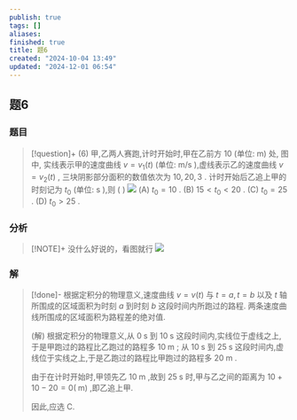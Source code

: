 ```yaml
---
publish: true
tags: []
aliases: 
finished: true
title: 题6
created: "2024-10-04 13:49"
updated: "2024-12-01 06:54"
---
```

## 题6
### 题目
> [!question]+
> (6) 甲,乙两人赛跑,计时开始时,甲在乙前方 10 (单位: m) 处, 图中, 实线表示甲的速度曲线 $v = {v}_{1}( t)$ (单位: $\mathrm{m}/\mathrm{s}$ ),虚线表示乙的速度曲线 $v = {v}_{2}( t)$ , 三块阴影部分面积的数值依次为 ${10},{20},3$ . 计时开始后乙追上甲的时刻记为 ${t}_{0}$ (单位: $\mathrm{s}$ ),则 ( )
> ![](https://img.hwenyi.live/202409302017952.webp)
> (A) ${t}_{0} = {10}$ .
> (B) ${15} < {t}_{0} < {20}$ .
> (C) ${t}_{0} = {25}$ .
> (D) ${t}_{0} > {25}$ .
### 分析
> [!NOTE]+
> 没什么好说的，看图就行
> ![](https://img.hwenyi.live/202411301311672.webp)
### 解
> [!done]-
> 根据定积分的物理意义,速度曲线 $v = v( t)$ 与 $t = a, t = b$ 以及 $t$ 轴所围成的区域面积为时刻 $a$ 到时刻 $b$ 这段时间内所跑过的路程. 两条速度曲线所围成的区域面积为路程差的绝对值.
> 
> (解) 根据定积分的物理意义,从 $0\mathrm{\;s}$ 到 ${10}\mathrm{\;s}$ 这段时间内,实线位于虚线之上,于是甲跑过的路程比乙跑过的路程多 ${10}\mathrm{\;m}$ ; 从 ${10}\mathrm{\;s}$ 到 ${25}\mathrm{\;s}$ 这段时间内,虚线位于实线之上,于是乙跑过的路程比甲跑过的路程多 ${20}\mathrm{\;m}$ .
> 
> 由于在计时开始时,甲领先乙 ${10}\mathrm{\;m}$ ,故到 ${25}\mathrm{\;s}$ 时,甲与乙之间的距离为 ${10} + {10} - {20} = 0( \mathrm{\;m})$ ,即乙追上甲.
> 
> 因此,应选 C.